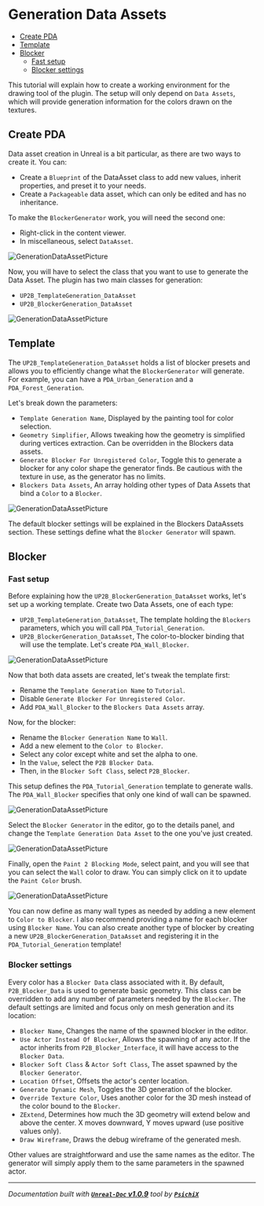 # Generation Data Assets

- [Create PDA](#create-pda)
- [Template](#template)
- [Blocker](#blocker)
  - [Fast setup](#fast-setup)
  - [Blocker settings](#blocker-settings)

This tutorial will explain how to create a working environment for the drawing tool of the plugin. The setup will only depend on `Data Assets`,
which will provide generation information for the colors drawn on the textures.

## Create PDA

Data asset creation in Unreal is a bit particular, as there are two ways to create it. You can:
- Create a `Blueprint` of the DataAsset class to add new values, inherit properties, and preset it to your needs.
- Create a `Packageable` data asset, which can only be edited and has no inheritance.

To make the `BlockerGenerator` work, you will need the second one:
- Right-click in the content viewer.
- In miscellaneous, select `DataAsset`.

![GenerationDataAssetPicture](../../assets/Tutorials/GenerationDataAssets/0_CreateDataAssets.png)

Now, you will have to select the class that you want to use to generate the Data Asset. The plugin has two main classes for generation:
- `UP2B_TemplateGeneration_DataAsset`
- `UP2B_BlockerGeneration_DataAsset`

![GenerationDataAssetPicture](../../assets/Tutorials/GenerationDataAssets/1_SelectDataAssetClass.png)

## Template

The `UP2B_TemplateGeneration_DataAsset` holds a list of blocker presets and allows you to efficiently change what the `BlockerGenerator` will generate. 
For example, you can have a `PDA_Urban_Generation` and a `PDA_Forest_Generation`.

Let's break down the parameters:
- `Template Generation Name`, Displayed by the painting tool for color selection.
- `Geometry Simplifier`, Allows tweaking how the geometry is simplified during vertices extraction. Can be overridden in the Blockers data assets.
- `Generate Blocker For Unregistered Color`, Toggle this to generate a blocker for any color shape the generator finds. Be cautious with the texture in use, as the generator has no limits.
- `Blockers Data Assets`, An array holding other types of Data Assets that bind a `Color` to a `Blocker`.

![GenerationDataAssetPicture](../../assets/Tutorials/GenerationDataAssets/2_TempaleDataAssetLayout.png)

The default blocker settings will be explained in the Blockers DataAssets section. These settings define what the `Blocker Generator` will spawn.

## Blocker

### Fast setup

Before explaining how the `UP2B_BlockerGeneration_DataAsset` works, let's set up a working template. Create two Data Assets, one of each type:
- `UP2B_TemplateGeneration_DataAsset`, The template holding the `Blockers` parameters, which you will call `PDA_Tutorial_Generation`.
- `UP2B_BlockerGeneration_DataAsset`, The color-to-blocker binding that will use the template. Let's create `PDA_Wall_Blocker`.

![GenerationDataAssetPicture](../../assets/Tutorials/GenerationDataAssets/3_CreateDataAssets.png)

Now that both data assets are created, let's tweak the template first:
- Rename the `Template Generation Name` to `Tutorial`.
- Disable `Generate Blocker For Unregistered Color`.
- Add `PDA_Wall_Blocker` to the `Blockers Data Assets` array.

Now, for the blocker:
- Rename the `Blocker Generation Name` to `Wall`.
- Add a new element to the `Color to Blocker`.
- Select any color except white and set the alpha to one.
- In the `Value`, select the `P2B Blocker Data`.
- Then, in the `Blocker Soft Class`, select `P2B_Blocker`.

This setup defines the `PDA_Tutorial_Generation` template to generate walls. The `PDA_Wall_Blocker` specifies that only one kind of wall can be spawned.

![GenerationDataAssetPicture](../../assets/Tutorials/GenerationDataAssets/4_EditGeneration_DataAsset.png)

Select the `Blocker Generator` in the editor, go to the details panel, and change the `Template Generation Data Asset` to the one you've just created.

![GenerationDataAssetPicture](../../assets/Tutorials/GenerationDataAssets/5_ChangeGeneratorTemplate.png)

Finally, open the `Paint 2 Blocking Mode`, select paint, and you will see that you can select the `Wall` color to draw. You can simply click on it to update
the `Paint Color` brush.

![GenerationDataAssetPicture](../../assets/Tutorials/GenerationDataAssets/6_OpenTheTool.png)

You can now define as many wall types as needed by adding a new element to `Color to Blocker`. I also recommend providing a name for each blocker using `Blocker Name`.
You can also create another type of blocker by creating a new `UP2B_BlockerGeneration_DataAsset` and registering it in the `PDA_Tutorial_Generation` template!

### Blocker settings

Every color has a `Blocker Data` class associated with it. By default, `P2B_Blocker_Data` is used to generate basic geometry. This class can be overridden to add any number
of parameters needed by the `Blocker`. The default settings are limited and focus only on mesh generation and its location:
- `Blocker Name`, Changes the name of the spawned blocker in the editor.
- `Use Actor Instead Of Blocker`, Allows the spawning of any actor. If the actor inherits from `P2B_Blocker_Interface`, it will have access to the `Blocker Data`.
- `Blocker Soft Class` & `Actor Soft Class`, The asset spawned by the `Blocker Generator`.
- `Location Offset`, Offsets the actor's center location.
- `Generate Dynamic Mesh`, Toggles the 3D generation of the blocker.
- `Override Texture Color`, Uses another color for the 3D mesh instead of the color bound to the `Blocker`.
- `ZExtend`, Determines how much the 3D geometry will extend below and above the center. X moves downward, Y moves upward (use positive values only).
- `Draw Wireframe`, Draws the debug wireframe of the generated mesh.

Other values are straightforward and use the same names as the editor. The generator will simply apply them to the same parameters in the spawned actor.

---
_Documentation built with [**`Unreal-Doc` v1.0.9**](https://github.com/PsichiX/unreal-doc) tool by [**`PsichiX`**](https://github.com/PsichiX)_